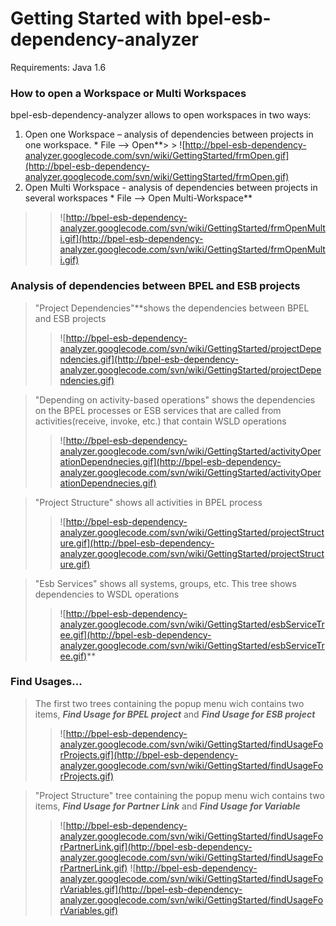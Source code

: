 # Getting Started with bpel-esb-dependency-analyzer #

Requirements: Java 1.6


### How to open a Workspace or Multi Workspaces ###

bpel-esb-dependency-analyzer allows to open workspaces in two ways:

  1. Open one Workspace – analysis of dependencies between projects in one workspace.
    * File --> Open**> > ![http://bpel-esb-dependency-analyzer.googlecode.com/svn/wiki/GettingStarted/frmOpen.gif](http://bpel-esb-dependency-analyzer.googlecode.com/svn/wiki/GettingStarted/frmOpen.gif)
  1. Open Multi Workspace - analysis of dependencies between projects in several workspaces
    * File --> Open Multi-Workspace**
> > ![http://bpel-esb-dependency-analyzer.googlecode.com/svn/wiki/GettingStarted/frmOpenMulti.gif](http://bpel-esb-dependency-analyzer.googlecode.com/svn/wiki/GettingStarted/frmOpenMulti.gif)




### Analysis of dependencies between BPEL and ESB projects ###


> "Project Dependencies"**shows the dependencies between BPEL and ESB projects
> > ![http://bpel-esb-dependency-analyzer.googlecode.com/svn/wiki/GettingStarted/projectDependencies.gif](http://bpel-esb-dependency-analyzer.googlecode.com/svn/wiki/GettingStarted/projectDependencies.gif)

> "Depending on activity-based operations" shows the dependencies on the BPEL processes or ESB services that are called from activities(receive, invoke, etc.) that contain WSLD operations
> > ![http://bpel-esb-dependency-analyzer.googlecode.com/svn/wiki/GettingStarted/activityOperationDependnecies.gif](http://bpel-esb-dependency-analyzer.googlecode.com/svn/wiki/GettingStarted/activityOperationDependnecies.gif)

> "Project Structure" shows all activities in BPEL process
> > ![http://bpel-esb-dependency-analyzer.googlecode.com/svn/wiki/GettingStarted/projectStructure.gif](http://bpel-esb-dependency-analyzer.googlecode.com/svn/wiki/GettingStarted/projectStructure.gif)

> "Esb Services" shows all systems, groups, etc. This tree shows dependencies to WSDL operations
> > ![http://bpel-esb-dependency-analyzer.googlecode.com/svn/wiki/GettingStarted/esbServiceTree.gif](http://bpel-esb-dependency-analyzer.googlecode.com/svn/wiki/GettingStarted/esbServiceTree.gif)**

### Find Usages... ###


> The first two trees containing the popup menu wich contains two items, **_Find Usage for BPEL project_** and **_Find Usage for ESB project_**
> > ![http://bpel-esb-dependency-analyzer.googlecode.com/svn/wiki/GettingStarted/findUsageForProjects.gif](http://bpel-esb-dependency-analyzer.googlecode.com/svn/wiki/GettingStarted/findUsageForProjects.gif)

> "Project Structure" tree containing the popup menu wich contains two items, **_Find Usage for Partner Link_** and **_Find Usage for Variable_**
> > ![http://bpel-esb-dependency-analyzer.googlecode.com/svn/wiki/GettingStarted/findUsageForPartnerLink.gif](http://bpel-esb-dependency-analyzer.googlecode.com/svn/wiki/GettingStarted/findUsageForPartnerLink.gif)
> > ![http://bpel-esb-dependency-analyzer.googlecode.com/svn/wiki/GettingStarted/findUsageForVariables.gif](http://bpel-esb-dependency-analyzer.googlecode.com/svn/wiki/GettingStarted/findUsageForVariables.gif)